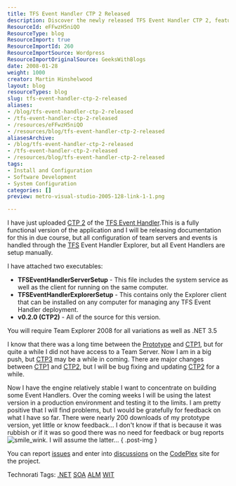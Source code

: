 ```yaml
---
title: TFS Event Handler CTP 2 Released
description: Discover the newly released TFS Event Handler CTP 2, featuring enhanced functionality and tools for managing TFS events. Get involved and provide feedback!
ResourceId: eFFwzH5niQO
ResourceType: blog
ResourceImport: true
ResourceImportId: 260
ResourceImportSource: Wordpress
ResourceImportOriginalSource: GeeksWithBlogs
date: 2008-01-28
weight: 1000
creator: Martin Hinshelwood
layout: blog
resourceTypes: blog
slug: tfs-event-handler-ctp-2-released
aliases:
- /blog/tfs-event-handler-ctp-2-released
- /tfs-event-handler-ctp-2-released
- /resources/eFFwzH5niQO
- /resources/blog/tfs-event-handler-ctp-2-released
aliasesArchive:
- /blog/tfs-event-handler-ctp-2-released
- /tfs-event-handler-ctp-2-released
- /resources/blog/tfs-event-handler-ctp-2-released
tags:
- Install and Configuration
- Software Development
- System Configuration
categories: []
preview: metro-visual-studio-2005-128-link-1-1.png

---
```

I have just uploaded [CTP 2](http://www.codeplex.com/TFSEventHandler/Release/ProjectReleases.aspx) of the [TFS Event Handler](http://www.codeplex.com/TFSEventHandler).This is a fully functional version of the application and I will be releasing documentation for this in due course, but all configuration of team servers and events is handled through the [TFS](http://msdn2.microsoft.com/en-us/teamsystem/aa718934.aspx "Team Foundation Server") Event Handler Explorer, but all Event Handlers are setup manually.

I have attached two executables:

- **TFSEventHandlerServerSetup** - This file includes the system service as well as the client for running on the same computer.
- **TFSEventHandlerExplorerSetup** - This contains only the Explorer client that can be installed on any computer for managing any TFS Event Handler deployment.
- **v0.2.0 (CTP2)** - All of the source for this version.

You will require Team Explorer 2008 for all variations as well as .NET 3.5

I know that there was a long time between the [Prototype](http://www.codeplex.com/TFSEventHandler/Release/ProjectReleases.aspx?ReleaseId=5057) and [CTP1](http://www.codeplex.com/TFSEventHandler/Release/ProjectReleases.aspx?ReleaseId=3910), but for quite a while I did not have access to a Team Server. Now I am in a big push, but [CTP3](http://www.codeplex.com/TFSEventHandler/Release/ProjectReleases.aspx?ReleaseId=10253) may be a while in coming. There are major changes between [CTP1](http://www.codeplex.com/TFSEventHandler/Release/ProjectReleases.aspx?ReleaseId=3910) and [CTP2](https://www.codeplex.com/Release/ProjectReleases.aspx?ProjectName=TFSEventHandler&ReleaseId=3926), but I will be bug fixing and updating [CTP2](https://www.codeplex.com/Release/ProjectReleases.aspx?ProjectName=TFSEventHandler&ReleaseId=3926) for a while.

Now I have the engine relatively stable I want to concentrate on building some Event Handlers. Over the coming weeks I will be using the latest version in a production environment and testing it to the limits. I am pretty positive that I will find problems, but I would be gratefully for feedback on what I have so far. There were nearly 200 downloads of my prototype version, yet little or know feedback... I don't know if that is because it was rubbish or if it was so good there was no need for feedback or bug reports ![smile_wink](images/smile_wink-2-2.gif). I will assume the latter...
{ .post-img }

You can report [issues](http://www.codeplex.com/TFSEventHandler/WorkItem/List.aspx) and enter into [discussions](http://www.codeplex.com/TFSEventHandler/Thread/List.aspx) on the [CodePlex](http://www.codeplex.com "CodePlex") site for the project.

Technorati Tags: [.NET](http://technorati.com/tags/.NET) [SOA](http://technorati.com/tags/SOA) [ALM](http://technorati.com/tags/ALM) [WIT](http://technorati.com/tags/WIT)

